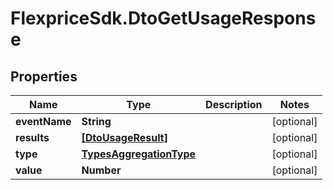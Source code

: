 # FlexpriceSdk.DtoGetUsageResponse

## Properties

Name | Type | Description | Notes
------------ | ------------- | ------------- | -------------
**eventName** | **String** |  | [optional] 
**results** | [**[DtoUsageResult]**](DtoUsageResult.md) |  | [optional] 
**type** | [**TypesAggregationType**](TypesAggregationType.md) |  | [optional] 
**value** | **Number** |  | [optional] 


